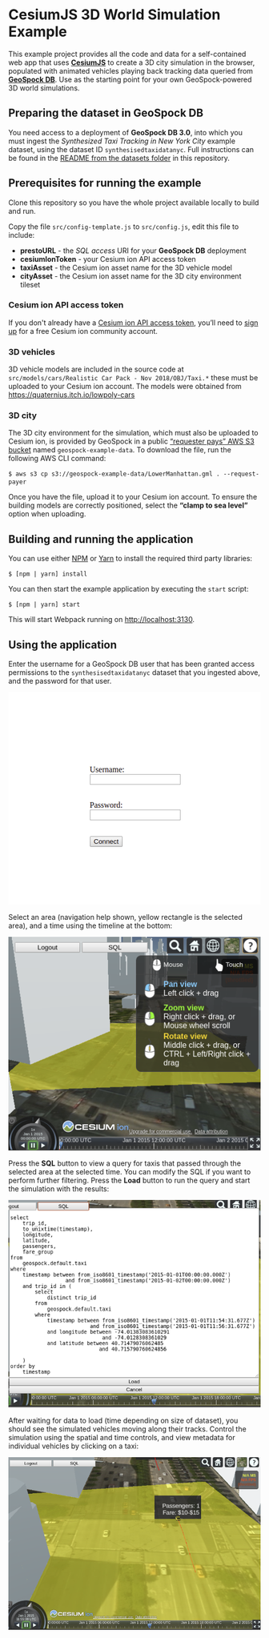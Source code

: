 # CesiumJS 3D World Simulation Example

This example project provides all the code and data for a self-contained web app that uses [**CesiumJS**](https://cesium.com/cesiumjs/) to create a 3D city simulation in the browser, populated with animated vehicles playing back tracking data queried from [**GeoSpock DB**](https://geospock.com). Use as the starting point for your own GeoSpock-powered 3D world simulations.

## Preparing the dataset in GeoSpock DB

You need access to a deployment of **GeoSpock DB 3.0**, into which you must ingest the _Synthesized Taxi Tracking in New York City_ example dataset, using the dataset ID `synthesisedtaxidatanyc`. Full instructions can be found in the [README from the datasets folder](../datasets/) in this repository.

## Prerequisites for running the example

Clone this repository so you have the whole project available locally to build and run.

Copy the file `src/config-template.js` to `src/config.js`, edit this file to include:

 * **prestoURL** - the _SQL access_ URI for your **GeoSpock DB** deployment
 * **cesiumIonToken** - your Cesium ion API access token
 * **taxiAsset** - the Cesium ion asset name for the 3D vehicle model
 * **cityAsset** - the Cesium ion asset name for the 3D city environment tileset

### Cesium ion API access token

If you don't already have a [Cesium ion API access token](https://cesium.com/docs/tutorials/rest-api/), you’ll need to [sign up](https://cesium.com/ion/ion/signup) for a free Cesium ion community account.

### 3D vehicles

3D vehicle models are included in the source code at `src/models/cars/Realistic Car Pack - Nov 2018/OBJ/Taxi.*` these must be uploaded to your Cesium ion account. The models were obtained from https://quaternius.itch.io/lowpoly-cars

### 3D city

The 3D city environment for the simulation, which must also be uploaded to Cesium ion, is provided by GeoSpock in a public [“requester pays” AWS S3 bucket](https://docs.aws.amazon.com/AmazonS3/latest/dev/RequesterPaysBuckets.html) named `geospock-example-data`. To download the file, run the following AWS CLI command:

```
$ aws s3 cp s3://geospock-example-data/LowerManhattan.gml . --request-payer
```

Once you have the file, upload it to your Cesium ion account. To ensure the building models are correctly positioned, select the **“clamp to sea level”** option when uploading.

## Building and running the application

You can use either [NPM](https://www.npmjs.com/) or [Yarn](https://yarnpkg.com/) to install the required third party libraries:

```
$ [npm | yarn] install
```

You can then start the example application by executing the `start` script:

```
$ [npm | yarn] start
```

This will start Webpack running on [http://localhost:3130](http://localhost:3130).

## Using the application

Enter the username for a GeoSpock DB user that has been granted access permissions to the `synthesisedtaxidatanyc` dataset that you ingested above, and the password for that user.

![Login](images/login.png)

Select an area (navigation help shown, yellow rectangle is the selected area), and a time using the timeline at the bottom:

![Select](images/select.png)

Press the **SQL** button to view a query for taxis that passed through the selected area at the selected time. You can modify the SQL if you want to perform further filtering. Press the **Load** button to run the query and start the simulation with the results:

![SQL](images/sql.png)

After waiting for data to load (time depending on size of dataset), you should see the simulated vehicles moving along their tracks. Control the simulation using the spatial and time controls, and view metadata for individual vehicles by clicking on a taxi:

![Taxi](images/taxi.png)
